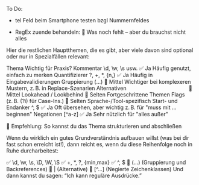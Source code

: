 To Do:
- tel Feld beim Smartphone testen bzgl Nummernfeldes

- RegEx zuende behandeln:
📘 Was noch fehlt – aber du brauchst nicht alles

Hier die restlichen Hauptthemen, die es gibt, aber viele davon sind optional oder nur in Spezialfällen relevant:

Thema	                            Wichtig für Praxis?             Kommentar
\d, \w, \s usw.                     ✅ Ja	                       Häufig genutzt, einfach zu merken
Quantifizierer ?, +, *, {n,}	    ✅ Ja	                       Häufig in Eingabevalidierungen
Gruppierung (...)	                🔶 Mittel	                    Wichtiger bei komplexeren Mustern, z. B. in Replace-Szenarien
Alternativen `	                    `	                            🔶 Mittel
Lookahead / Lookbehind	            🔴 Selten	                    Fortgeschrittene Themen
Flags (z. B. (?i) für Case-Ins.)	🔴 Selten	                    Sprache-/Tool-spezifisch
Start- und Endanker ^, $	        ✅ Ja	                       Oft übersehen, aber wichtig z. B. für "muss mit ... beginnen"
Negationen [^a-z]               	✅ Ja	                       Sehr nützlich für "alles außer"

🔁 Empfehlung: So kannst du das Thema strukturieren und abschließen

Wenn du wirklich ein gutes Grundverständnis aufbauen willst (was bei dir fast schon erreicht ist!), dann reicht es, wenn du diese Reihenfolge noch in Ruhe durcharbeitest:

✅ \d, \w, \s, \D, \W, \S
✅ +, *, ?, {min,max}
✅ ^, $
🔶 (...) (Gruppierung und Backreferences)
🔶 | (Alternative)
🔶 [^...] (Negierte Zeichenklassen)
Und dann kannst du sagen: “Ich kann reguläre Ausdrücke.”

